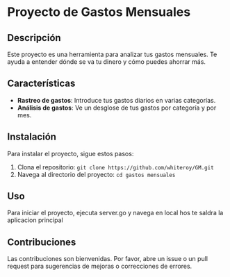 # Proyecto de Gastos Mensuales

## Descripción

Este proyecto es una herramienta para analizar tus gastos mensuales. Te ayuda a entender dónde se va tu dinero y cómo puedes ahorrar más.

## Características

- **Rastreo de gastos**: Introduce tus gastos diarios en varias categorías.
- **Análisis de gastos**: Ve un desglose de tus gastos por categoría y por mes.

## Instalación

Para instalar el proyecto, sigue estos pasos:

1. Clona el repositorio: `git clone https://github.com/whiteroy/GM.git`
2. Navega al directorio del proyecto: `cd gastos mensuales`

## Uso

Para iniciar el proyecto, ejecuta server.go y navega en local hos te saldra la aplicacion principal

## Contribuciones

Las contribuciones son bienvenidas. Por favor, abre un issue o un pull request para sugerencias de mejoras o correcciones de errores.
